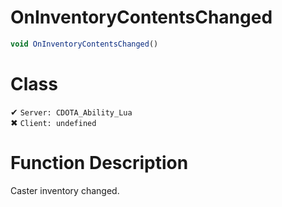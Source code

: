 # OnInventoryContentsChanged
```js	
void OnInventoryContentsChanged()
```
# Class
✔ `Server: CDOTA_Ability_Lua`  
✖ `Client: undefined`  

# Function Description
Caster inventory changed.
